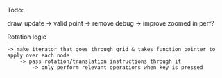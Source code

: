 
Todo:

draw_update -> valid point -> remove debug -> improve zoomed in perf?

Rotation logic

	-> make iterator that goes through grid & takes function pointer to apply over each node
		-> pass rotation/translation instructions through it
			-> only perform relevant operations when key is pressed